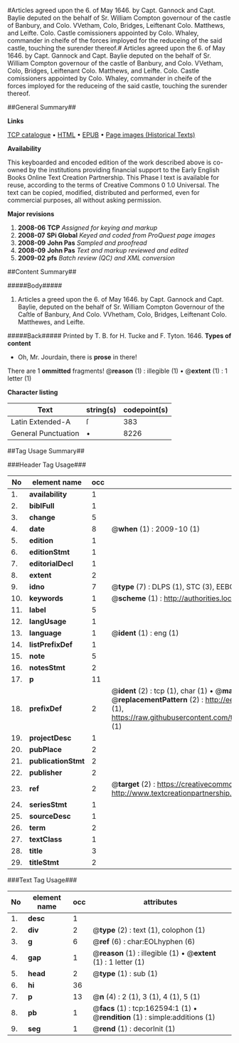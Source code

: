 #Articles agreed upon the 6. of May 1646. by Capt. Gannock and Capt. Baylie deputed on the behalf of Sr. William Compton governour of the castle of Banbury, and Colo. VVetham, Colo, Bridges, Leiftenant Colo. Matthews, and Leifte. Colo. Castle comissioners appointed by Colo. Whaley, commander in cheife of the forces imployed for the reduceing of the said castle, touching the surender thereof.#
Articles agreed upon the 6. of May 1646. by Capt. Gannock and Capt. Baylie deputed on the behalf of Sr. William Compton governour of the castle of Banbury, and Colo. VVetham, Colo, Bridges, Leiftenant Colo. Matthews, and Leifte. Colo. Castle comissioners appointed by Colo. Whaley, commander in cheife of the forces imployed for the reduceing of the said castle, touching the surender thereof.

##General Summary##

**Links**

[TCP catalogue](http://www.ota.ox.ac.uk/tcp/)  • 
[HTML](http://tei.it.ox.ac.uk/tcp/Texts-HTML/free/A75/A75629.html)  • 
[EPUB](http://tei.it.ox.ac.uk/tcp/Texts-EPUB/free/A75/A75629.epub) • 
[Page images (Historical Texts)](https://data.historicaltexts.jisc.ac.uk/view?pubId=eebo-99869264e&pageId=eebo-99869264e-162594-1)

**Availability**

This keyboarded and encoded edition of the
	       work described above is co-owned by the institutions
	       providing financial support to the Early English Books
	       Online Text Creation Partnership. This Phase I text is
	       available for reuse, according to the terms of Creative
	       Commons 0 1.0 Universal. The text can be copied,
	       modified, distributed and performed, even for
	       commercial purposes, all without asking permission.

**Major revisions**

1. __2008-06__ __TCP__ *Assigned for keying and markup*
1. __2008-07__ __SPi Global__ *Keyed and coded from ProQuest page images*
1. __2008-09__ __John Pas__ *Sampled and proofread*
1. __2008-09__ __John Pas__ *Text and markup reviewed and edited*
1. __2009-02__ __pfs__ *Batch review (QC) and XML conversion*

##Content Summary##

#####Body#####

1. Articles a greed upon the 6. of May 1646. by Capt. Gannock and Capt. Baylie, deputed on the behalf of Sr. William Compton Governour of the Caſtle of Banbury, And Colo. VVhetham, Colo, Bridges, Leiftenant Colo. Matthewes, and Leifte.

#####Back#####
Printed by T. B. for H. Tucke and F. Tyton. 1646.
**Types of content**

  * Oh, Mr. Jourdain, there is **prose** in there!

There are 1 **ommitted** fragments! 
 @__reason__ (1) : illegible (1)  •  @__extent__ (1) : 1 letter (1)

**Character listing**


|Text|string(s)|codepoint(s)|
|---|---|---|
|Latin Extended-A|ſ|383|
|General Punctuation|•|8226|

##Tag Usage Summary##

###Header Tag Usage###

|No|element name|occ|attributes|
|---|---|---|---|
|1.|__availability__|1||
|2.|__biblFull__|1||
|3.|__change__|5||
|4.|__date__|8| @__when__ (1) : 2009-10 (1)|
|5.|__edition__|1||
|6.|__editionStmt__|1||
|7.|__editorialDecl__|1||
|8.|__extent__|2||
|9.|__idno__|7| @__type__ (7) : DLPS (1), STC (3), EEBO-CITATION (1), PROQUEST (1), VID (1)|
|10.|__keywords__|1| @__scheme__ (1) : http://authorities.loc.gov/ (1)|
|11.|__label__|5||
|12.|__langUsage__|1||
|13.|__language__|1| @__ident__ (1) : eng (1)|
|14.|__listPrefixDef__|1||
|15.|__note__|5||
|16.|__notesStmt__|2||
|17.|__p__|11||
|18.|__prefixDef__|2| @__ident__ (2) : tcp (1), char (1)  •  @__matchPattern__ (2) : ([0-9\-]+):([0-9IVX]+) (1), (.+) (1)  •  @__replacementPattern__ (2) : http://eebo.chadwyck.com/downloadtiff?vid=$1&page=$2 (1), https://raw.githubusercontent.com/textcreationpartnership/Texts/master/tcpchars.xml#$1 (1)|
|19.|__projectDesc__|1||
|20.|__pubPlace__|2||
|21.|__publicationStmt__|2||
|22.|__publisher__|2||
|23.|__ref__|2| @__target__ (2) : https://creativecommons.org/publicdomain/zero/1.0/ (1), http://www.textcreationpartnership.org/docs/. (1)|
|24.|__seriesStmt__|1||
|25.|__sourceDesc__|1||
|26.|__term__|2||
|27.|__textClass__|1||
|28.|__title__|3||
|29.|__titleStmt__|2||


###Text Tag Usage###

|No|element name|occ|attributes|
|---|---|---|---|
|1.|__desc__|1||
|2.|__div__|2| @__type__ (2) : text (1), colophon (1)|
|3.|__g__|6| @__ref__ (6) : char:EOLhyphen (6)|
|4.|__gap__|1| @__reason__ (1) : illegible (1)  •  @__extent__ (1) : 1 letter (1)|
|5.|__head__|2| @__type__ (1) : sub (1)|
|6.|__hi__|36||
|7.|__p__|13| @__n__ (4) : 2 (1), 3 (1), 4 (1), 5 (1)|
|8.|__pb__|1| @__facs__ (1) : tcp:162594:1 (1)  •  @__rendition__ (1) : simple:additions (1)|
|9.|__seg__|1| @__rend__ (1) : decorInit (1)|
